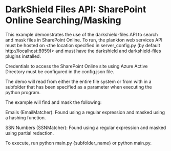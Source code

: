 # DarkShield Files API: SharePoint Online Searching/Masking

This example demonstrates the use of the darkshield-files API to search and mask files in SharePoint Online. To run, the plankton web services API must be hosted on <the location specified in server_config.py (by default http://localhost:8959)> and must have the darkshield and darkshield-files plugins installed.

Credentials to access the SharePoint Online site using Azure Active Directory must be configured in the config.json file.

The demo will read from either the entire file system or from with in a subfolder that has been specified as a parameter when executing the python program.

The example will find and mask the following:

Emails (EmailMatcher): Found using a regular expression and masked using a hashing function.

SSN Numbers (SSNMatcher): Found using a regular expression and masked using partial redaction.

To execute, run python main.py {subfolder_name} or python main.py.
